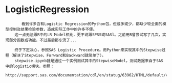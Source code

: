 # LogisticRegression

           看到许多含有Logistic Regression的Python包，但或多或少，都缺少较全面的模型控制及结果检验参数，造成实际工作中的许多不便。
        这一点无法跟R中的LR Model相比，更不说跟SPSS或SASl。之前用R曾尝试写了几次，实现部分函数或功能，不过最后都东流了...
        
        终于下定决心，参照SAS Logistic Procedure。用Python来实现其中的Stepwise过程（解决了Stepwise，Forward和Backward就简单了）。
        stepwise.ipynb就是通过一个实例测试其中的StepwiseModel。测试数据来自于SAS中的logistic模块，参照：
           http://support.sas.com/documentation/cdl/en/statug/63962/HTML/default/viewer.htm#statug_logistic_sect059.htm
        
